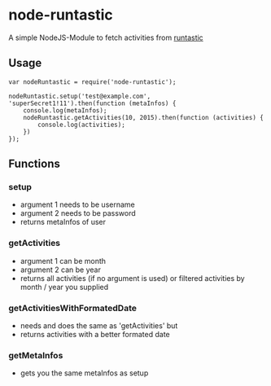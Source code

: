 # node-runtastic
A simple NodeJS-Module to fetch activities from [runtastic](https://www.runtastic.com)

## Usage
    var nodeRuntastic = require('node-runtastic');

    nodeRuntastic.setup('test@example.com', 'superSecret1!11').then(function (metaInfos) {
        console.log(metaInfos);
        nodeRuntastic.getActivities(10, 2015).then(function (activities) {
            console.log(activities);
        })
    });
## Functions
### setup
- argument 1 needs to be username
- argument 2 needs to be password
- returns metaInfos of user
### getActivities
- argument 1 can be month
- argument 2 can be year
- returns all activities (if no argument is used) or filtered activities by month / year you supplied
### getActivitiesWithFormatedDate
- needs and does the same as 'getActivities' but
- returns activities with a better formated date
### getMetaInfos
- gets you the same metaInfos as setup
